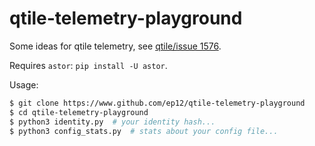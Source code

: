 # qtile-telemetry-playground
Some ideas for qtile telemetry, see [qtile/issue 1576](https://github.com/qtile/qtile/issues/1576).

Requires `astor`: `pip install -U astor`.

Usage:

```sh
$ git clone https://www.github.com/ep12/qtile-telemetry-playground
$ cd qtile-telemetry-playground
$ python3 identity.py  # your identity hash...
$ python3 config_stats.py  # stats about your config file...
```